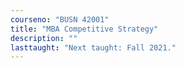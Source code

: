 ```yaml
---
courseno: "BUSN 42001"
title: "MBA Competitive Strategy"
description: ""
lasttaught: "Next taught: Fall 2021."
---
```

